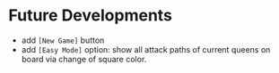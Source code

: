 # Future Developments

* add `[New Game]` button
* add `[Easy Mode]` option:
  show all attack paths of current queens on board
  via change of square color.

